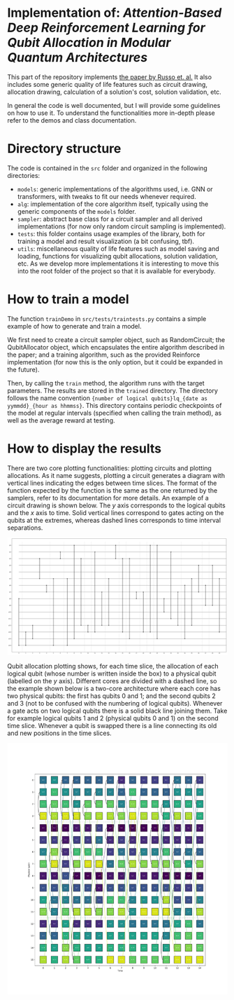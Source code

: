 # Implementation of: _Attention-Based Deep Reinforcement Learning for Qubit Allocation in Modular Quantum Architectures_

This part of the repository implements [the paper by Russo et. al.](https://arxiv.org/abs/2406.11452)
It also includes some generic quality of life features such as circuit drawing, allocation drawing,
calculation of a solution's cost, solution validation, etc.

In general the code is well documented, but I will provide some guidelines on how to use it.
To understand the functionalities more in-depth please refer to the demos and class documentation.


# Directory structure

The code is contained in the `src` folder and organized in the following directories:

* `models`: generic implementations of the algorithms used, i.e. GNN or transformers, with
    tweaks to fit our needs whenever required.
* `alg`: implementation of the core algorithm itself, typically using the generic
    components of the `models` folder.
* `sampler`: abstract base class for a circuit sampler and all derived implementations (for now only
    random circuit sampling is implemented).
* `tests`: this folder contains usage examples of the library, both for training a model and
    result visualization (a bit confusing, tbf).
* `utils`: miscellaneous quality of life features such as model saving and loading, functions for
    visualizing qubit allocations, solution validation, etc. As we develop more implementations it
    is interesting to move this into the root folder of the project so that it is available for
    everybody.


# How to train a model

The function `trainDemo` in `src/tests/traintests.py` contains a simple example of how to generate
and train a model.

We first need to create a circuit sampler object, such as RandomCircuit; the QubitAllocator object,
which encapsulates the entire algorithm described in the paper; and a training algorithm, such as
the provided Reinforce implementation (for now this is the only option, but it could be expanded
in the future).

Then, by calling the `train` method, the algorithm runs with the target parameters.
The results are stored in the `trained` directory.
The directory follows the name convention `{number of logical qubits}lq_{date as yymmdd}_{hour as hhmmss}`.
This directory contains periodic checkpoints of the model at regular intervals (specified when calling
the train method), as well as the average reward at testing.

# How to display the results

There are two core plotting functionalities: plotting circuits and plotting allocations.
As it name suggests, plotting a circuit generates a diagram with vertical lines indicating the
edges between time slices.
The format of the function expected by the function is the same as the one returned by the samplers,
refer to its documentation for more details.
An example of a circuit drawing is shown below.
The _y_ axis corresponds to the logical qubits and the _x_ axis to time.
Solid vertical lines correspond to gates acting on the qubits at the extremes, whereas dashed lines
corresponds to time interval separations.

![Circuit plotting image](resources/circuit_plot.png "Circuit plotting example")

Qubit allocation plotting shows, for each time slice, the allocation of each logical qubit (whose
number is written inside the box) to a physical qubit (labelled on the _y_ axis).
Different cores are divided with a dashed line, so the example shown below is a two-core
architecture where each core has two physical qubits: the first has qubits 0 and 1; and the second
qubits 2 and 3 (not to be confused with the numbering of logical qubits).
Whenever a gate acts on two logical qubits there is a solid black line joining them.
Take for example logical qubits 1 and 2 (physical qubits 0 and 1) on the second time slice.
Whenever a qubit is swapped there is a line connecting its old and new positions in the time slices.

![Allocation image](resources/allocation_plot.png "Allocation example")